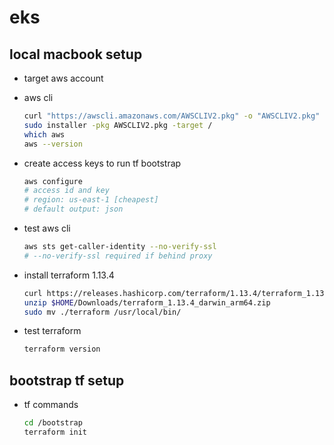 # eks

## local macbook setup

- target aws account

- aws cli

    ```sh
    curl "https://awscli.amazonaws.com/AWSCLIV2.pkg" -o "AWSCLIV2.pkg"
    sudo installer -pkg AWSCLIV2.pkg -target /
    which aws
    aws --version
    ```

- create access keys to run tf bootstrap

    ```sh
    aws configure
    # access id and key
    # region: us-east-1 [cheapest]
    # default output: json

- test aws cli

    ```sh
    aws sts get-caller-identity --no-verify-ssl
    # --no-verify-ssl required if behind proxy
    ```

- install terraform 1.13.4

    ```sh
    curl https://releases.hashicorp.com/terraform/1.13.4/terraform_1.13.4_darwin_arm64.zip -o $HOME/Downloads/terraform_1.13.4_darwin_arm64.zip
    unzip $HOME/Downloads/terraform_1.13.4_darwin_arm64.zip
    sudo mv ./terraform /usr/local/bin/

- test terraform

    ```sh
    terraform version
    ```

## bootstrap tf setup

- tf commands

    ```sh
    cd /bootstrap
    terraform init
    




